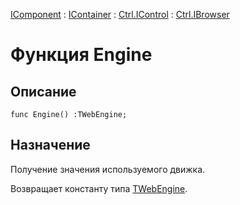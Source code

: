 ﻿---
Link: Com.Ctrl.IBrowser.@Engine
---

[IComponent](topic:Com.Custom.ComClasses.IComponent.Default) :
[IContainer](topic:Com.Custom.ComClasses.IContainer.Default) :
[Ctrl.IControl](topic:Com.Custom.ComClasses.Ctrl.IControl.Default) :
[Ctrl.IBrowser](Default)

# Функция Engine

## Описание

    func Engine() :TWebEngine;

## Назначение

Получение значения используемого движка.

Возвращает константу типа [TWebEngine](topic:.Custom.ComClasses.Ctrl.IBrowser.TWebEngine).



